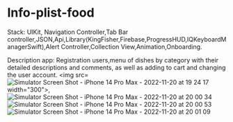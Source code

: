 # Info-plist-food
Stack: UIKit, Navigation Controller,Tab Bar controller,JSON,Api,Library(KingFisher,Firebase,ProgressHUD,IQKeyboardManagerSwift),Alert Controller,Collection View,Animation,Onboarding.

Description app: Registration users,menu of dishes by category with their detailed descriptions and comments, as well as adding to cart and changing the user account.
<img src=![Simulator Screen Shot - iPhone 14 Pro Max - 2022-11-20 at 19 24 17](https://user-images.githubusercontent.com/109229621/202915080-3b14a127-0ecf-4868-a3cf-592b181415bb.png)width="300">,
![Simulator Screen Shot - iPhone 14 Pro Max - 2022-11-20 at 20 00 34](https://user-images.githubusercontent.com/109229621/202915280-f840d8e8-d833-4818-a5a8-3f18327d74df.png)
![Simulator Screen Shot - iPhone 14 Pro Max - 2022-11-20 at 20 00 53](https://user-images.githubusercontent.com/109229621/202915290-47afaa8d-6d6b-443d-9793-9c1be9a7b03f.png)
![Simulator Screen Shot - iPhone 14 Pro Max - 2022-11-20 at 20 01 09](https://user-images.githubusercontent.com/109229621/202915296-2495cf3f-c48b-4c33-a805-d95752716622.png)

